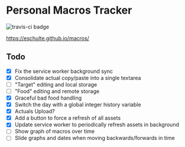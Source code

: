 Personal Macros Tracker
=======================

![travis-ci badge](https://travis-ci.com/eschulte/macros.svg?branch=main)

https://eschulte.github.io/macros/

## Todo

- [X] Fix the service worker background sync
- [X] Consolidate actual copy/paste into a single textarea
- [ ] "Target" editing and local storage
- [ ] "Food" editing and remote storage
- [X] Graceful bad food handling
- [X] Switch the day with a global integer history variable
- [X] Actuals Upload?
- [X] Add a button to force a refresh of all assets
- [X] Update service worker to periodically refresh assets in background
- [ ] Show graph of macros over time
- [ ] Slide graphs and dates when moving backwards/forwards in time
